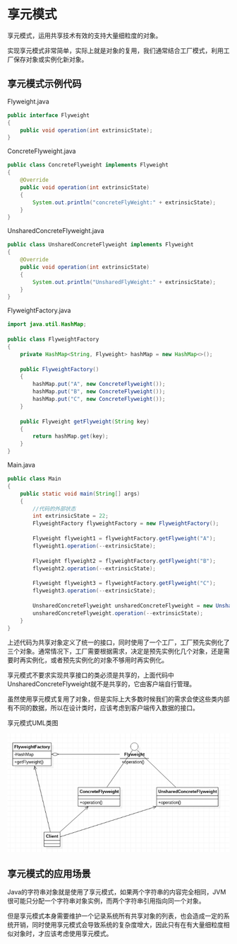 # 享元模式

享元模式，运用共享技术有效的支持大量细粒度的对象。

实现享元模式非常简单，实际上就是对象的复用，我们通常结合工厂模式，利用工厂保存对象或实例化新对象。

## 享元模式示例代码

Flyweight.java
```java
public interface Flyweight
{
	public void operation(int extrinsicState);
}
```

ConcreteFlyweight.java
```java
public class ConcreteFlyweight implements Flyweight
{
	@Override
	public void operation(int extrinsicState)
	{
		System.out.println("concreteFlyWeight:" + extrinsicState);
	}
}
```

UnsharedConcreteFlyweight.java
```java
public class UnsharedConcreteFlyweight implements Flyweight
{
	@Override
	public void operation(int extrinsicState)
	{
		System.out.println("UnsharedFlyWeight:" + extrinsicState);
	}
}
```

FlyweightFactory.java
```java
import java.util.HashMap;

public class FlyweightFactory
{
	private HashMap<String, Flyweight> hashMap = new HashMap<>();

	public FlyweightFactory()
	{
		hashMap.put("A", new ConcreteFlyweight());
		hashMap.put("B", new ConcreteFlyweight());
		hashMap.put("C", new ConcreteFlyweight());
	}

	public Flyweight getFlyweight(String key)
	{
		return hashMap.get(key);
	}
}
```

Main.java
```java
public class Main
{
	public static void main(String[] args)
	{
		//代码的外部状态
		int extrinsicState = 22;
		FlyweightFactory flyweightFactory = new FlyweightFactory();

		Flyweight flyweight1 = flyweightFactory.getFlyweight("A");
		flyweight1.operation(--extrinsicState);

		Flyweight flyweight2 = flyweightFactory.getFlyweight("B");
		flyweight2.operation(--extrinsicState);

		Flyweight flyweight3 = flyweightFactory.getFlyweight("C");
		flyweight3.operation(--extrinsicState);

		UnsharedConcreteFlyweight unsharedConcreteFlyweight = new UnsharedConcreteFlyweight();
		unsharedConcreteFlyweight.operation(--extrinsicState);
	}
}
```

上述代码为共享对象定义了统一的接口，同时使用了一个工厂，工厂预先实例化了三个对象。通常情况下，工厂需要根据需求，决定是预先实例化几个对象，还是需要时再实例化，或者预先实例化的对象不够用时再实例化。

享元模式不要求实现共享接口的类必须是共享的，上面代码中UnsharedConcreteFlyweight就不是共享的，它由客户端自行管理。

虽然使用享元模式复用了对象，但是实际上大多数时候我们的需求会使这些类内部有不同的数据，所以在设计类时，应该考虑到客户端传入数据的接口。

享元模式UML类图

![](res/1.png)

## 享元模式的应用场景

Java的字符串对象就是使用了享元模式，如果两个字符串的内容完全相同，JVM很可能只分配一个字符串对象实例，而两个字符串引用指向同一个对象。

但是享元模式本身需要维护一个记录系统所有共享对象的列表，也会造成一定的系统开销，同时使用享元模式会导致系统的复杂度增大，因此只有在有大量细粒度相似对象时，才应该考虑使用享元模式。
